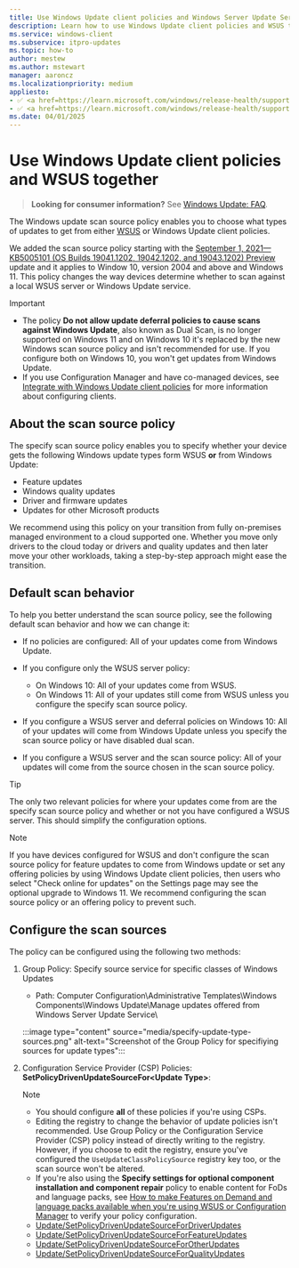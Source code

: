 ```yaml
---
title: Use Windows Update client policies and Windows Server Update Services (WSUS) together
description: Learn how to use Windows Update client policies and WSUS together using the new scan source policy.
ms.service: windows-client
ms.subservice: itpro-updates
ms.topic: how-to
author: mestew
ms.author: mstewart
manager: aaroncz
ms.localizationpriority: medium
appliesto:
- ✅ <a href=https://learn.microsoft.com/windows/release-health/supported-versions-windows-client target=_blank>Windows 11</a>
- ✅ <a href=https://learn.microsoft.com/windows/release-health/supported-versions-windows-client target=_blank>Windows 10</a>
ms.date: 04/01/2025
---
```


# Use Windows Update client policies and WSUS together

> **Looking for consumer information?** See [Windows Update: FAQ](https://support.microsoft.com/windows/windows-update-faq-8a903416-6f45-0718-f5c7-375e92dddeb2).

The Windows update scan source policy enables you to choose what types of updates to get from either [WSUS](waas-manage-updates-wsus.md) or Windows Update client policies.

We added the scan source policy starting with the [September 1, 2021—KB5005101 (OS Builds 19041.1202, 19042.1202, and 19043.1202) Preview](https://support.microsoft.com/help/5005101) update and it applies to Window 10, version 2004 and above and Windows 11. This policy changes the way devices determine whether to scan against a local WSUS server or Windows Update service.

> [!IMPORTANT]
> - The policy **Do not allow update deferral policies to cause scans against Windows Update**, also known as Dual Scan, is no longer supported on Windows 11 and on Windows 10 it's replaced by the new Windows scan source policy and isn't recommended for use. If you configure both on Windows 10, you won't get updates from Windows Update.
> - If you use Configuration Manager and have co-managed devices, see [Integrate with Windows Update client policies](/intune/configmgr/sum/deploy-use/integrate-windows-update-for-business-windows-10) for more information about configuring clients.

## About the scan source policy

The specify scan source policy enables you to specify whether your device gets the following Windows update types form WSUS **or** from Windows Update:

- Feature updates
- Windows quality updates
- Driver and firmware updates
- Updates for other Microsoft products

We recommend using this policy on your transition from fully on-premises managed environment to a cloud supported one. Whether you move only drivers to the cloud today or drivers and quality updates and then later move your other workloads, taking a step-by-step approach might ease the transition.

## Default scan behavior

To help you better understand the scan source policy, see the following default scan behavior and how we can change it:

- If no policies are configured: All of your updates come from Windows Update.
- If you configure only the WSUS server policy:

  - On Windows 10: All of your updates come from WSUS.
  - On Windows 11: All of your updates still come from WSUS unless you configure the specify scan source policy.

- If you configure a WSUS server and deferral policies on Windows 10: All of your updates will come from Windows Update unless you specify the scan source policy or have disabled dual scan.
- If you configure a WSUS server and the scan source policy: All of your updates will come from the source chosen in the scan source policy.

> [!TIP]
> The only two relevant policies for where your updates come from are the specify scan source policy and whether or not you have configured a WSUS server. This should simplify the configuration options.

> [!NOTE]
> If you have devices configured for WSUS and don't configure the scan source policy for feature updates to come from Windows update or set any offering policies by using Windows Update client policies, then users who select "Check online for updates" on the Settings page may see the optional upgrade to Windows 11. We recommend configuring the scan source policy or an offering policy to prevent such.

## Configure the scan sources

The policy can be configured using the following two methods:

1. Group Policy: Specify source service for specific classes of Windows Updates

   - Path: Computer Configuration\Administrative Templates\Windows Components\Windows Update\Manage updates offered from Windows Server Update Service\

   :::image type="content" source="media/specify-update-type-sources.png" alt-text="Screenshot of the Group Policy for specifiying sources for update types":::

2. Configuration Service Provider (CSP) Policies: **SetPolicyDrivenUpdateSourceFor&lt;Update Type>**:

   > [!NOTE]
   > - You should configure **all** of these policies if you're using CSPs.
   > - Editing the registry to change the behavior of update policies isn't recommended. Use Group Policy or the Configuration Service Provider (CSP) policy instead of directly writing to the registry. However, if you choose to edit the registry, ensure you've configured the `UseUpdateClassPolicySource` registry key too, or the scan source won't be altered.
   > - If you're also using the **Specify settings for optional component installation and component repair** policy to enable content for FoDs and language packs, see [How to make Features on Demand and language packs available when you're using WSUS or Configuration Manager](fod-and-lang-packs.md) to verify your policy configuration.

   - [Update/SetPolicyDrivenUpdateSourceForDriverUpdates](/windows/client-management/mdm/policy-csp-update#update-setpolicydrivenupdatesourcefordriver)
   - [Update/SetPolicyDrivenUpdateSourceForFeatureUpdates](/windows/client-management/mdm/policy-csp-update#update-setpolicydrivenupdatesourceforfeature)
   - [Update/SetPolicyDrivenUpdateSourceForOtherUpdates](/windows/client-management/mdm/policy-csp-update#update-setpolicydrivenupdatesourceforother)
   - [Update/SetPolicyDrivenUpdateSourceForQualityUpdates](/windows/client-management/mdm/policy-csp-update#update-setpolicydrivenupdatesourceforquality)
